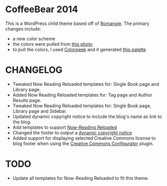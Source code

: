CoffeeBear 2014
================================

This is a WordPress child theme based off of [Romangie](http://themes.tobscore.com/romangie/). The primary changes include:
* a new color scheme
 * the colors were pulled from [this photo](http://www.flickr.com/photos/manzabar/11317172075/)
 * to pull the colors, I used [Colorpeek](http://colorpeek.com/) and it generated [this palette](http://colorpeek.com/#b8703f,1e1612,6e4a31,4b3223,eacc7d,52543b,879759,514a44)

CHANGELOG
================================
* Tweaked Now Reading Reloaded templates for: Single Book page and Library page.
* Added Now Reading Reloaded templates for: Tag page and Author Results page.
* Tweaked Now Reading Reloaded templates for: Single Book page, Library page and Sidebar.
* Updated dynamic copyright notice to include the blog's name as link to the blog.
* Add templates to support [Now-Reading Reloaded](http://wordpress.org/plugins/now-reading-reloaded/)
* Changed the footer to output a [dynamic copyright notice](http://www.wpbeginner.com/wp-tutorials/how-to-add-a-dynamic-copyright-date-in-wordpress-footer/)
* Added support for displaying selected Creative Commons license to blog footer when using the [Creative Commons Configurator](http://wordpress.org/plugins/creative-commons-configurator-1/) plugin.

TODO
================================
* Update all templates for Now-Reading Reloaded to fit this theme.